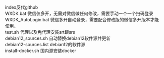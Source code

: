 index反代github  
WXDK.bat 微信仅多开，无需对微信做任何修改，需要手动一个一个扫码登录  
WXDK_AutoLogin.bat 微信多开自动登录，需要配合修改版的微信多开版本才能使用、  
test.sh 代理以及免代理安装srt跟srs  
debian12_sources.sh 自动替换debian12软件源并更新  
debian12-sources.list debian12的软件源  
install-docker.sh 国内源安装docker
